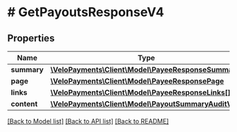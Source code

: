# # GetPayoutsResponseV4

## Properties

Name | Type | Description | Notes
------------ | ------------- | ------------- | -------------
**summary** | [**\VeloPayments\Client\Model\PayeeResponseSummary**](PayeeResponseSummary.md) |  | [optional] 
**page** | [**\VeloPayments\Client\Model\PayeeResponsePage**](PayeeResponsePage.md) |  | [optional] 
**links** | [**\VeloPayments\Client\Model\PayeeResponseLinks[]**](PayeeResponseLinks.md) |  | [optional] 
**content** | [**\VeloPayments\Client\Model\PayoutSummaryAuditV4[]**](PayoutSummaryAuditV4.md) |  | [optional] 

[[Back to Model list]](../../README.md#documentation-for-models) [[Back to API list]](../../README.md#documentation-for-api-endpoints) [[Back to README]](../../README.md)


